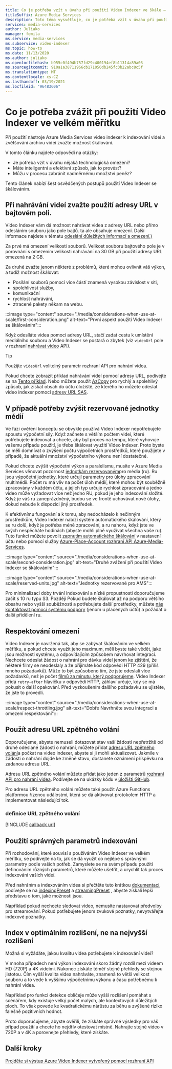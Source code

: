 ```yaml
---
title: Co je potřeba vzít v úvahu při použití Video Indexer ve škále – Azure
titleSuffix: Azure Media Services
description: Toto téma vysvětluje, co je potřeba vzít v úvahu při použití Video Indexer ve velkém měřítku.
services: media-services
author: Juliako
manager: femila
ms.service: media-services
ms.subservice: video-indexer
ms.topic: how-to
ms.date: 11/13/2020
ms.author: juliako
ms.openlocfilehash: b955c0f494b757fd29c400194ef8b11314a89a03
ms.sourcegitcommit: 910a1a38711966cb171050db245fc3b22abc8c5f
ms.translationtype: MT
ms.contentlocale: cs-CZ
ms.lasthandoff: 03/19/2021
ms.locfileid: "96483606"
---
```

# <a name="things-to-consider-when-using-video-indexer-at-scale"></a>Co je potřeba zvážit při použití Video Indexer ve velkém měřítku

Při použití nástroje Azure Media Services video indexer k indexování videí a zvětšování archivu videí zvažte možnost škálování. 

V tomto článku najdete odpovědi na otázky:

* Je potřeba vzít v úvahu nějaká technologická omezení?
* Máte inteligentní a efektivní způsob, jak to provést?
* Můžu v procesu zabránit nadměrnému množství peněz?

Tento článek nabízí šest osvědčených postupů použití Video Indexer se škálováním.

## <a name="when-uploading-videos-consider-using-a-url-over-byte-array"></a>Při nahrávání videí zvažte použití adresy URL v bajtovém poli.

Video Indexer vám dá možnost nahrávat videa z adresy URL nebo přímo odesláním souboru jako pole bajtů. ta ale obsahuje omezení. Další informace najdete v tématu [odeslání důležitých informací a omezení.)](upload-index-videos.md#uploading-considerations-and-limitations)

Za prvé má omezení velikosti souborů. Velikost souboru bajtového pole je v porovnání s omezením velikosti nahrávání na 30 GB při použití adresy URL omezená na 2 GB.

Za druhé zvažte jenom některé z problémů, které mohou ovlivnit váš výkon, a tudíž možnost škálovat:

* Posílání souborů pomocí více částí znamená vysokou závislost v síti, 
* spolehlivost služby, 
* komunikační 
* rychlost nahrávání, 
* ztracené pakety někam na webu.

:::image type="content" source="./media/considerations-when-use-at-scale/first-consideration.png" alt-text="První aspekt použití Video Indexer se škálováním":::

Když odesíláte videa pomocí adresy URL, stačí zadat cestu k umístění mediálního souboru a Video Indexer se postará o zbytek (viz `videoUrl` pole v rozhraní [nahrávat video](https://api-portal.videoindexer.ai/docs/services/Operations/operations/Upload-Video?&pattern=upload) API).

> [!TIP]
> Použijte `videoUrl` volitelný parametr rozhraní API pro nahrání videa.

Pokud chcete zobrazit příklad nahrávání videí pomocí adresy URL, podívejte se na [Tento příklad](upload-index-videos.md#code-sample). Nebo můžete použít [AzCopy](../../storage/common/storage-use-azcopy-v10.md) pro rychlý a spolehlivý způsob, jak získat obsah do účtu úložiště, ze kterého ho můžete odeslat video indexer pomocí [adresy URL SAS](../../storage/common/storage-sas-overview.md).

## <a name="increase-media-reserved-units-if-needed"></a>V případě potřeby zvýšit rezervované jednotky médií

Ve fázi ověření konceptu se obvykle používá Video Indexer nepotřebujete spoustu výpočetní síly. Když začnete s větším počtem videí, které potřebujete indexovat a chcete, aby byl proces na tempu, které vyhovuje vašemu případu použití, je třeba škálovat využití Video Indexer. Proto byste se měli domnívat o zvýšení počtu výpočetních prostředků, které použijete v případě, že aktuální množství výpočetního výkonu není dostatečné.

Pokud chcete zvýšit výpočetní výkon a paralelismu, musíte v Azure Media Services věnovat pozornost [jednotkám rezervovaným](../latest/concept-media-reserved-units.md)pro média (ru). Ru jsou výpočetní jednotky, které určují parametry pro úlohy zpracování multimédií. Počet ru má vliv na počet úloh médií, které mohou být souběžně zpracovány v každém účtu, a jejich typ určuje rychlost zpracování a jedno video může vyžadovat více než jedno RU, pokud je jeho indexování složité. Když je váš ru zaneprázdněný, budou se ve frontě uchovávat nové úlohy, dokud nebude k dispozici jiný prostředek.

K efektivnímu fungování a k tomu, aby nedocházelo k nečinným prostředkům, Video Indexer nabízí systém automatického škálování, který se ru dolů, když je potřeba méně zpracování, a ru nahoru, když jste ve svých nespěcháte hodinách (abyste mohli plně využívat všechna vaše ru). Tuto funkci můžete povolit [zapnutím automatického škálování](manage-account-connected-to-azure.md#autoscale-reserved-units) v nastavení účtu nebo pomocí služby [Azure-Place-Account rozhraní API Azure-Media-Services](https://api-portal.videoindexer.ai/docs/services/Operations/operations/Update-Paid-Account-Azure-Media-Services?&pattern=update).

:::image type="content" source="./media/considerations-when-use-at-scale/second-consideration.jpg" alt-text="Druhé zvážení při použití Video Indexer se škálováním":::

:::image type="content" source="./media/considerations-when-use-at-scale/reserved-units.jpg" alt-text="Jednotky rezervované pro AMS":::

Pro minimalizaci doby trvání indexování a nízké propustnosti doporučujeme začít s 10 ru typu S3. Později Pokud budete škálovat až na podporu většího obsahu nebo vyšší souběžnosti a potřebujete další prostředky, můžete [nás kontaktovat pomocí systému podpory](https://ms.portal.azure.com/#blade/Microsoft_Azure_Support/HelpAndSupportBlade/newsupportrequest) (jenom u placených účtů) a požádat o další přidělení ru.

## <a name="respect-throttling"></a>Respektování omezení

Video Indexer je navržená tak, aby se zabývat škálováním ve velkém měřítku, a pokud chcete využít jeho maximum, měli byste také vědět, jaké jsou možnosti systému, a odpovídajícím způsobem navrhovat integraci. Nechcete odeslat žádost o nahrání pro dávku videí jenom ke zjištění, že některé filmy se neodeslaly a že přijímáte kód odpovědi HTTP 429 (příliš mnoho požadavků). Může to být způsobeno tím, že jste odeslali více požadavků, než je počet [filmů za minutu, který podporujeme](upload-index-videos.md#uploading-considerations-and-limitations). Video Indexer přidá `retry-after` hlavičku v odpovědi HTTP, záhlaví určuje, kdy se má pokusit o další opakování. Před vyzkoušením dalšího požadavku se ujistěte, že jste to provedli.

:::image type="content" source="./media/considerations-when-use-at-scale/respect-throttling.jpg" alt-text="Dobře Navrhněte svou integraci a omezení respektování":::

## <a name="use-callback-url"></a>Použít adresu URL zpětného volání

Doporučujeme, abyste nemuseli dotazovat stav vaší žádosti nepřetržitě od druhé odeslané žádosti o nahrání, můžete přidat [adresu URL zpětného volání](upload-index-videos.md#callbackurl)a počkat na video indexer, abyste si ji mohli aktualizovat. Jakmile v žádosti o nahrání dojde ke změně stavu, dostanete oznámení příspěvku na zadanou adresu URL.

Adresu URL zpětného volání můžete přidat jako jeden z parametrů [rozhraní API pro nahrání videa](https://api-portal.videoindexer.ai/docs/services/Operations/operations/Upload-Video?&pattern=upload). Podívejte se na ukázky kódu v [úložišti GitHub](https://github.com/Azure-Samples/media-services-video-indexer/tree/master/). 

Pro adresu URL zpětného volání můžete také použít Azure Functions platformou řízenou událostmi, která se dá aktivovat protokolem HTTP a implementovat následující tok.

### <a name="callback-url-definition"></a>definice URL zpětného volání

[!INCLUDE [callback url](./includes/callback-url.md)]

## <a name="use-the-right-indexing-parameters-for-you"></a>Použití správných parametrů indexování

Při rozhodování, které souvisí s používáním Video Indexer ve velkém měřítku, se podívejte na to, jak se dá využít co nejlépe s správnými parametry podle vašich potřeb. Zamyslete se na svém případu použití definováním různých parametrů, které můžete ušetřit, a urychlit tak proces indexování vašich videí.

Před nahráním a indexováním videa si přečtěte tuto krátkou [dokumentaci](upload-index-videos.md), podívejte se na [indexingPreset](upload-index-videos.md#indexingpreset) a [streamingPreset](upload-index-videos.md#streamingpreset) , abyste získali lepší představu o tom, jaké možnosti jsou.

Například pokud nechcete sledovat video, nemusíte nastavovat předvolby pro streamování. Pokud potřebujete jenom zvukové poznatky, nevytvářejte indexové poznatky.

## <a name="index-in-optimal-resolution-not-highest-resolution"></a>Index v optimálním rozlišení, ne na nejvyšší rozlišení

Možná si vyžádáte, jakou kvalitu videa potřebujete k indexování videí? 

V mnoha případech není výkon indexování skoro žádný rozdíl mezi videem HD (720P) a 4K videími. Nakonec získáte téměř stejné přehledy se stejnou jistotou. Čím vyšší kvalita videa nahráváte, znamená to větší velikost souboru a to vede k vyššímu výpočetnímu výkonu a času potřebnému k nahrání videa.

Například pro funkci detekce obličeje může vyšší rozlišení pomáhat s scénářem, kdy existuje velký počet malých, ale kontextových důležitých ploch. To však povede ke kvadratickému nárůstu za běhu a zvýšené riziko falešně pozitivních hodnot.

Proto doporučujeme, abyste ověřili, že získáte správné výsledky pro váš případ použití a chcete ho nejdřív otestovat místně. Nahrajte stejné video v 720P a v 4K a porovnejte přehledy, které získáte.

## <a name="next-steps"></a>Další kroky

[Projděte si výstup Azure Video Indexer vytvořený pomocí rozhraní API](video-indexer-output-json-v2.md)